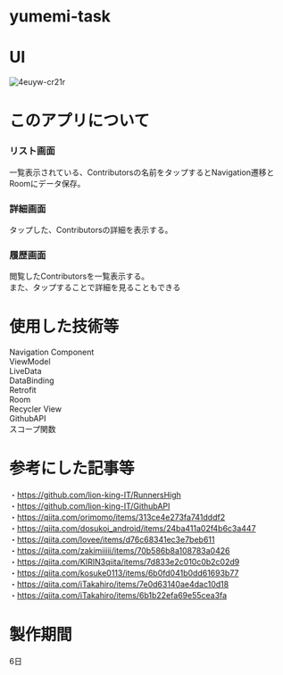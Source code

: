 # yumemi-task
# UI
![4euyw-cr21r](https://user-images.githubusercontent.com/65647834/112303114-43526100-8cdf-11eb-99db-62614d347fd8.gif)
# このアプリについて
### リスト画面  
一覧表示されている、Contributorsの名前をタップするとNavigation遷移とRoomにデータ保存。  
### 詳細画面
タップした、Contributorsの詳細を表示する。  
### 履歴画面
閲覧したContributorsを一覧表示する。  
また、タップすることで詳細を見ることもできる

# 使用した技術等
Navigation Component  
ViewModel  
LiveData  
DataBinding  
Retrofit  
Room  
Recycler View  
GithubAPI  
スコープ関数 

# 参考にした記事等 
・https://github.com/lion-king-IT/RunnersHigh  
・https://github.com/lion-king-IT/GithubAPI  
・https://qiita.com/orimomo/items/313ce4e273fa741dddf2  
・https://qiita.com/dosukoi_android/items/24ba411a02f4b6c3a447  
・https://qiita.com/lovee/items/d76c68341ec3e7beb611  
・https://qiita.com/zakimiiiii/items/70b586b8a108783a0426  
・https://qiita.com/KIRIN3qiita/items/7d833e2c010c0b2c02d9   
・https://qiita.com/kosuke0113/items/6b0fd041b0dd61693b77  
・https://qiita.com/iTakahiro/items/7e0d63140ae4dac10d18  
・https://qiita.com/iTakahiro/items/6b1b22efa69e55cea3fa  
# 製作期間
6日

